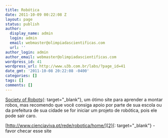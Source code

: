 ```yaml
---
title: Robótica
date: 2011-10-09 00:22:08 Z
layout: page
status: publish
author:
  display_name: admin
  login: admin
  email: webmaster@olimpiadascientificas.com
  url: ''
author_login: admin
author_email: webmaster@olimpiadascientificas.com
wordpress_id: 41
wordpress_url: http://www.u3b.com.br/labs/?page_id=41
date_gmt: '2011-10-08 20:22:08 -0400'
categories: []
tags: []
comments: []
---
```


[Society of Robots][1]{: target="_blank"}, um ótimo site para aprender a montar robos, mas recomendo que você consiga apoio por parte de sua escola ou da prefeitura de sua cidade se for iniciar um projeto de robótica,
pois ele pode sair caro.

[http://www.cienciaviva.pt/rede/robotica/home/][2]{: target="_blank"} - favor checar esse site



[1]: http://www.societyofrobots.com/
[2]: http://www.cienciaviva.pt/rede/robotica/home/
